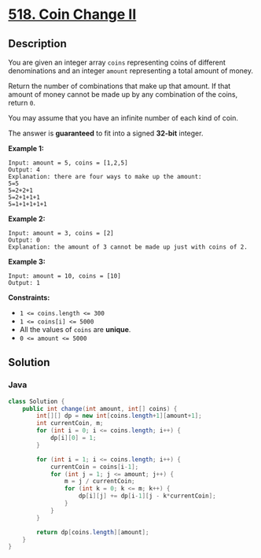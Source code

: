 # [518. Coin Change II](https://leetcode.com/problems/coin-change-ii/description/)

## Description
You are given an integer array `coins` representing coins of different denominations and an integer `amount` representing a total amount of money.

Return the number of combinations that make up that amount. If that amount of money cannot be made up by any combination of the coins, return `0`.

You may assume that you have an infinite number of each kind of coin.

The answer is **guaranteed** to fit into a signed **32-bit** integer.


**Example 1:**
```
Input: amount = 5, coins = [1,2,5]
Output: 4
Explanation: there are four ways to make up the amount:
5=5
5=2+2+1
5=2+1+1+1
5=1+1+1+1+1
```

**Example 2:**
```
Input: amount = 3, coins = [2]
Output: 0
Explanation: the amount of 3 cannot be made up just with coins of 2.
```

**Example 3:**
```
Input: amount = 10, coins = [10]
Output: 1
```

**Constraints:**
+ `1 <= coins.length <= 300`
+ `1 <= coins[i] <= 5000`
+ All the values of `coins` are **unique**.
+ `0 <= amount <= 5000`

## Solution
### Java
```java
class Solution {
    public int change(int amount, int[] coins) {
        int[][] dp = new int[coins.length+1][amount+1];
        int currentCoin, m;
        for (int i = 0; i <= coins.length; i++) {
            dp[i][0] = 1;
        }

        for (int i = 1; i <= coins.length; i++) {
            currentCoin = coins[i-1];
            for (int j = 1; j <= amount; j++) {
                m = j / currentCoin;
                for (int k = 0; k <= m; k++) {
                    dp[i][j] += dp[i-1][j - k*currentCoin];
                }
            }
        }

        return dp[coins.length][amount];
    }
}
```
